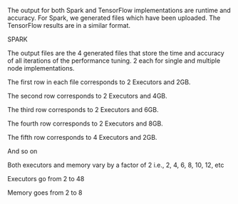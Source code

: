 The output for both Spark and TensorFlow implementations are runtime and accuracy. For Spark, we generated files which have been uploaded. The TensorFlow results are in a similar format.


SPARK

The output files are the 4 generated files that store the time and accuracy of all iterations of the performance tuning. 2 each for single and multiple node implementations.

The first row in each file corresponds to 2 Executors and 2GB.

The second row corresponds to 2 Executors and 4GB.

The third row corresponds to 2 Executors and 6GB.

The fourth row corresponds to 2 Executors and 8GB.

The fifth row corresponds to 4 Executors and 2GB.

And so on

Both executors and memory vary by a factor of 2 i.e., 2, 4, 6, 8, 10, 12, etc

Executors go from 2 to 48

Memory goes from 2 to 8
